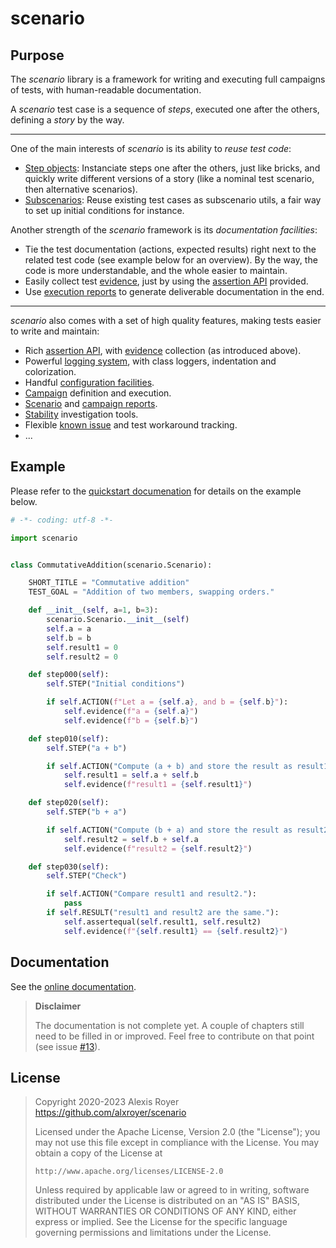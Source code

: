 # scenario

## Purpose

The *scenario* library is a framework for writing and executing full campaigns of tests,
with human-readable documentation.

A *scenario* test case is a sequence of *steps*, executed one after the others,
defining a *story* by the way.

---

One of the main interests of *scenario* is its ability to *reuse test code*:
- [Step objects](https://scenario-testing-framework.readthedocs.io/en/latest/advanced.step-objects.html):
  Instanciate steps  one after the others, just like bricks,
  and quickly write different versions of a story
  (like a nominal test scenario, then alternative scenarios).
- [Subscenarios](https://scenario-testing-framework.readthedocs.io/en/latest/advanced.subscenarios.html):
  Reuse existing test cases as subscenario utils,
  a fair way to set up initial conditions for instance.

Another strength of the *scenario* framework is its *documentation facilities*:
- Tie the test documentation (actions, expected results) right next to the related test code
  (see example below for an overview).
  By the way, the code is more understandable, and the whole easier to maintain.
- Easily collect test [evidence](https://scenario-testing-framework.readthedocs.io/en/latest/advanced.evidence.html),
  just by using the [assertion API](https://scenario-testing-framework.readthedocs.io/en/latest/advanced.assertions.html) provided.
- Use [execution reports](https://scenario-testing-framework.readthedocs.io/en/latest/advanced.reports.html)
  to generate deliverable documentation in the end.

---

*scenario* also comes with a set of high quality features,
making tests easier to write and maintain:

- Rich [assertion API](https://scenario-testing-framework.readthedocs.io/en/latest/advanced.assertions.html),
  with [evidence](https://scenario-testing-framework.readthedocs.io/en/latest/advanced.evidence.html) collection (as introduced above).
- Powerful [logging system](https://scenario-testing-framework.readthedocs.io/en/latest/advanced.logging.html),
  with class loggers, indentation and colorization.
- Handful [configuration facilities](https://scenario-testing-framework.readthedocs.io/en/latest/advanced.config-db.html).
- [Campaign](https://scenario-testing-framework.readthedocs.io/en/latest/advanced.campaigns.html) definition and execution.
- [Scenario](https://scenario-testing-framework.readthedocs.io/en/latest/advanced.reports.html)
  and [campaign reports](https://scenario-testing-framework.readthedocs.io/en/latest/advanced.campaigns.html#campaign-reports).
- [Stability](https://scenario-testing-framework.readthedocs.io/en/latest/advanced.stability.html) investigation tools.
- Flexible [known issue](https://scenario-testing-framework.readthedocs.io/en/latest/advanced.known-issues.html) and test workaround tracking.
- ...


## Example

Please refer to the [quickstart documenation](https://scenario-testing-framework.readthedocs.io/en/latest/quickstart.html)
for details on the example below.

```Python
# -*- coding: utf-8 -*-

import scenario


class CommutativeAddition(scenario.Scenario):

    SHORT_TITLE = "Commutative addition"
    TEST_GOAL = "Addition of two members, swapping orders."

    def __init__(self, a=1, b=3):
        scenario.Scenario.__init__(self)
        self.a = a
        self.b = b
        self.result1 = 0
        self.result2 = 0

    def step000(self):
        self.STEP("Initial conditions")

        if self.ACTION(f"Let a = {self.a}, and b = {self.b}"):
            self.evidence(f"a = {self.a}")
            self.evidence(f"b = {self.b}")

    def step010(self):
        self.STEP("a + b")

        if self.ACTION("Compute (a + b) and store the result as result1."):
            self.result1 = self.a + self.b
            self.evidence(f"result1 = {self.result1}")

    def step020(self):
        self.STEP("b + a")

        if self.ACTION("Compute (b + a) and store the result as result2."):
            self.result2 = self.b + self.a
            self.evidence(f"result2 = {self.result2}")

    def step030(self):
        self.STEP("Check")

        if self.ACTION("Compare result1 and result2."):
            pass
        if self.RESULT("result1 and result2 are the same."):
            self.assertequal(self.result1, self.result2)
            self.evidence(f"{self.result1} == {self.result2}")
```


## Documentation

See the [online documentation](https://scenario-testing-framework.readthedocs.io/).

> **Disclaimer**
>
> The documentation is not complete yet.
> A couple of chapters still need to be filled in or improved.
> Feel free to contribute on that point (see issue [#13](https://github.com/alxroyer/scenario/issues/13)).

## License

> Copyright 2020-2023 Alexis Royer <https://github.com/alxroyer/scenario>
>
> Licensed under the Apache License, Version 2.0 (the "License");
> you may not use this file except in compliance with the License.
> You may obtain a copy of the License at
>
>     http://www.apache.org/licenses/LICENSE-2.0
>
> Unless required by applicable law or agreed to in writing, software
> distributed under the License is distributed on an "AS IS" BASIS,
> WITHOUT WARRANTIES OR CONDITIONS OF ANY KIND, either express or implied.
> See the License for the specific language governing permissions and
> limitations under the License.
